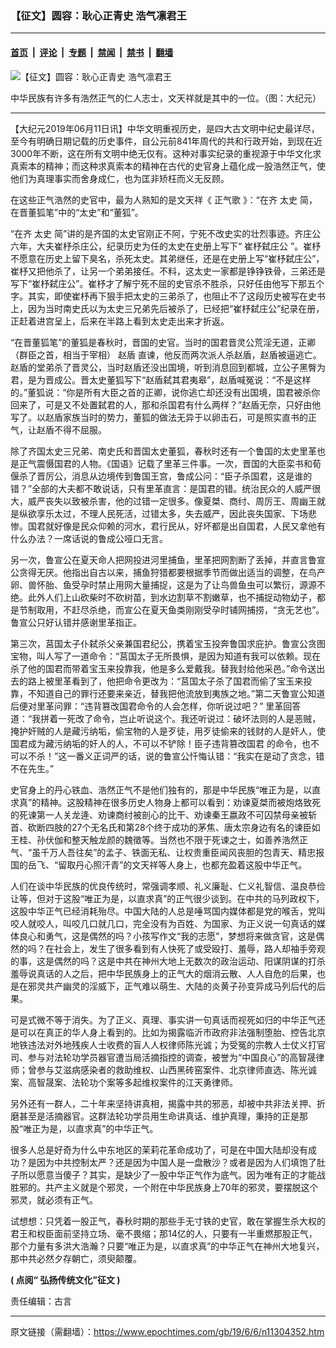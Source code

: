 ### 【征文】圆容：耿心正青史 浩气凛君王

---

#### [首页](../../../..?n11304352) &nbsp;|&nbsp; [评论](../../../../../epoch-comment?n11304352) &nbsp;|&nbsp; [专题](../../../../../epoch-special?n11304352) &nbsp;|&nbsp; [禁闻](../../../../../epoch-news?n11304352) &nbsp;|&nbsp; [禁书](../../../../../books?n11304352) &nbsp;|&nbsp; [翻墙](https://github.com/gfw-breaker/nogfw/blob/master/README.md?n11304352)


<div><img alt="【征文】圆容：耿心正青史 浩气凛君王" class="attachment-djy_600_400 size-djy_600_400 wp-post-image" src="https://i.epochtimes.com/assets/uploads/2019/06/1502071021481734-600x400.jpg"/>
<div class="caption">
 <p>
  中华民族有许多有浩然正气的仁人志士，文天祥就是其中的一位。（图：大纪元）
 </p>
</div></div><hr/><div class="post_content" id="artbody" itemprop="articleBody">
 <!-- article content begin -->
 <p>
  【大纪元2019年06月11日讯】中华文明重视历史，是四大古文明中纪史最详尽，至今有明确日期记载的历史事件，自公元前841年周代的共和行政开始，到现在近3000年不断，这在所有文明中绝无仅有。这种对事实纪录的重视源于中华文化求真索本的精神；而这种求真索本的精神在古代的史官身上蕴化成一股浩然正气，使他们为真理事实而舍身成仁，也为匡非矫枉而义无反顾。
 </p>
 <p>
  在这些正气浩然的史官中，最为人熟知的是文天祥《
  <ok href="https://www.epochtimes.com/gb/tag/%E6%AD%A3%E6%B0%94%E6%AD%8C.html">
   正气歌
  </ok>
  》：“在齐
  <ok href="https://www.epochtimes.com/gb/tag/%E5%A4%AA%E5%8F%B2.html">
   太史
  </ok>
  简，在晋董狐笔”中的“太史”和“董狐”。
 </p>
 <p>
  “在齐
  <ok href="https://www.epochtimes.com/gb/tag/%E5%A4%AA%E5%8F%B2.html">
   太史
  </ok>
  简”讲的是齐国的太史官刚正不阿，宁死不改史实的壮烈事迹。齐庄公六年，大夫崔杼杀庄公，纪录历史为任的太史在史册上写下“
  <ok href="https://www.epochtimes.com/gb/tag/%E5%B4%94%E6%9D%BC%E5%BC%91%E5%BA%84%E5%85%AC.html">
   崔杼弑庄公
  </ok>
  ”。崔杼不愿意在历史上留下臭名，杀死太史。其弟继任，还是在史册上写“崔杼弑庄公”，崔杼又把他杀了，让另一个弟弟接任。不料，这太史一家都是铮铮铁骨，三弟还是写下“崔杼弑庄公”。崔杼才了解宁死不屈的史官杀不胜杀，只好任由他写下那五个字。其实，即使崔杼再下狠手把太史的三弟杀了，也阻止不了这段历史被写在史书上，因为当时南史氏以为太史三兄弟先后被杀了，已经把“崔杼弑庄公”纪录在册，正赶着进宫呈上，后来在半路上看到太史走出来才折返。
 </p>
 <p>
  “在晋董狐笔”的董狐是春秋时，晋国的史官。当时的国君晋灵公荒淫无道，正卿（群臣之首，相当于宰相）
  <ok href="https://www.epochtimes.com/gb/tag/%E8%B5%B5%E7%9B%BE.html">
   赵盾
  </ok>
  直谏，他反而两次派人杀赵盾，赵盾被逼逃亡。赵盾的堂弟杀了晋灵公，当时赵盾还没出国境，听到消息回到都城，立公子黑臀为君，是为晋成公。晋太史董狐写下“赵盾弑其君夷皋”，赵盾喊冤说：“不是这样的。”董狐说：“你是所有大臣之首的正卿，说你逃亡却还没有出国境，国君被杀你回来了，可是又不处置弑君的人，那和杀国君有什么两样？”赵盾无奈，只好由他写了。以赵盾家族当时的势力，董狐的做法无异于以卵击石，可是照实直书的正气，让赵盾不得不屈服。
 </p>
 <p>
  除了齐国太史三兄弟、南史氏和晋国太史董狐，春秋时还有一个鲁国的太史里革也是正气震慑国君的人物。《国语》记载了里革三件事。一次，晋国的大臣栾书和荀偃杀了晋厉公，消息从边境传到鲁国王宫，鲁成公问：“臣子杀国君，这是谁的错？”全部的大夫都不敢说话，只有里革直言：是国君的错。统治民众的人威严很大，威严丧失以致被杀害，他的过错一定很多。像夏桀、商纣、周厉王、周幽王就是纵欲享乐太过，不理人民死活，过错太多，失去威严，因此丧失国家、下场悲惨。国君就好像是民众仰赖的河水，君行民从，好坏都是出自国君，人民又拿他有什么办法？一席话说的鲁成公哑口无言。
 </p>
 <p>
  另一次，鲁宣公在夏天命人把网投进河里捕鱼，里革把网割断了丢掉，并直言鲁宣公贪得无厌。他指出自古以来，捕鱼狩猎都要根据季节而做出适当的调整，在鸟产卵、兽怀胎、鱼受孕时禁止用网大量捕捉，这是为了让鸟兽鱼虫可以繁衍，源源不绝。此外人们上山砍柴时不砍树苗，到水边割草不割嫩草，也不捕捉动物幼子，都是节制取用，不赶尽杀绝，而宣公在夏天鱼类刚刚受孕时铺网捕捞，“贪无艺也”。鲁宣公只好认错并感谢里革指正。
 </p>
 <p>
  第三次，莒国太子仆弑杀父亲兼国君纪公，携着宝玉投奔鲁国求庇护。鲁宣公贪图宝物，叫人写了一道命令：“莒国太子无所畏惧，是因为知道有我可以依赖。现在杀了他的国君而带着宝玉来投靠我，他是多么爱戴我。替我封给他采邑。”命令送出去的路上被里革看到了，他把命令更改为：“莒国太子杀了国君而偷了宝玉来投靠，不知道自己的罪行还要来亲近，替我把他流放到夷族之地。”第二天鲁宣公知道后便对里革问罪：“违背篡改国君命令的人会怎样，你听说过吧？” 里革回答道：“我拼着一死改了命令，岂止听说这个。我还听说过：破坏法则的人是恶贼，掩护奸贼的人是藏污纳垢，偷宝物的人是歹徒，用歹徒偷来的钱财的人是奸人，使国君成为藏污纳垢的奸人的人，不可以不铲除！臣子违背篡改国君 的命令，也不可以不杀！”这一番义正词严的话，说的鲁宣公忏悔认错：“我实在是动了贪念，错不在先生。”
 </p>
 <p>
  史官身上的丹心铁血、浩然正气不是他们独有的，那是中华民族“唯正为是，以直求真”的精神。这股精神在很多历史人物身上都可以看到：劝谏夏桀而被炮烙致死的死谏第一人关龙逄、劝谏商纣被剖心的比干、劝谏秦王嬴政不可囚禁母亲被斩首、砍断四肢的27个无名氏和第28个终于成功的茅焦、唐太宗身边有名的谏臣如王桂、孙伏伽和整天触龙颜的魏徵等。当然也不限于死谏之士，如善养浩然正气、“虽千万人吾往矣”的孟子、铁面无私、让权贵重臣闻风丧胆的包青天、精忠报国的岳飞、“留取丹心照汗青”的文天祥等人身上，也都充盈着这股中华正气。
 </p>
 <p>
  人们在谈中华民族的优良传统时，常强调孝顺、礼义廉耻、仁义礼智信、温良恭俭让等，但对于这股“唯正为是，以直求真”的正气很少谈到。在中共的马列政权下，这股中华正气已经消耗殆尽。中国大陆的人总是唾骂国内媒体都是党的喉舌，党叫咬人就咬人，叫咬几口就几口，完全没有为百姓、为国家、为正义说一句真话的媒体良心和勇气，这是偶然的吗？小孩写作文“我的志愿”，梦想将来做贪官，这是偶然的吗？在社会上，发生了很多看到有人快死了或受殴打、羞辱，路人却袖手旁观的事，这是偶然的吗？这是中共在神州大地上无数次的政治运动、阳谋阴谋的打杀羞辱说真话的人之后，把中华民族身上的正气大的烟消云散、人人自危的后果，也是在邪灵共产幽灵的淫威下，正气难以萌生、大陆的炎黄子孙变异成马列后代的后果。
 </p>
 <p>
  可是式微不等于消失。为了正义、真理、事实讲一句真话而视死如归的中华正气还是可以在真正的华人身上看到的。比如为揭露临沂市政府非法强制堕胎、控告北京地铁违法对外地残疾人士收费的盲人人权律师陈光诚；为受冤的宗教人士仗义打官司、参与对法轮功学员器官遭当局活摘指控的调查，被誉为“中国良心”的高智晟律师；曾参与艾滋病感染者的救助维权、山西黑砖窑案件、北京律师直选、陈光诚案、高智晟案、法轮功个案等多起维权案件的江天勇律师。
 </p>
 <p>
  另外还有一群人，二十年来坚持讲真相，揭露中共的邪恶，却被中共非法关押、折磨甚至是活摘器官。这群法轮功学员用生命讲真话、维护真理，秉持的正是那股“唯正为是，以直求真”的中华正气。
 </p>
 <p>
  很多人总是好奇为什么中东地区的茉莉花革命成功了，可是在中国大陆却没有成功？是因为中共控制太严？还是因为中国人是一盘散沙？或者是因为人们填饱了肚子所以愿意当傻子？其实，是缺少了一股中华正气作为底气。因为唯有正的才能战胜邪的。共产主义就是个邪灵，一个附在中华民族身上70年的邪灵，要摆脱这个邪灵，就必须有正气。
 </p>
 <p>
  试想想：只凭着一股正气，春秋时期的那些手无寸铁的史官，敢在掌握生杀大权的君王和权臣面前坚持立场、毫不畏缩；那14亿的人，只要有一半重燃那股正气，那个力量有多洪大浩瀚？只要“唯正为是，以直求真”的中华正气在神州大地复兴，那中共必然夕存朝亡，须臾颠覆。
 </p>
 <p class="p1">
  <span class="s1">
   <b>
    (
   </b>
  </span>
  <span class="s2">
   <b>
    点阅“
   </b>
   <ok href="https://www.epochtimes.com/gb/tag/%E5%BC%98%E6%8F%9A%E5%82%B3%E7%B5%B1%E6%96%87%E5%8C%96%E5%BE%B5%E6%96%87.html">
    <span class="s3">
     <b>
      弘扬传统文化”征文
     </b>
    </span>
   </ok>
  </span>
  <span class="s1">
   <b>
    )
   </b>
  </span>
 </p>
 <p>
  责任编辑：古言
 </p>
 <!-- article content end -->
 <div id="below_article_ad">
 </div>
</div>


---

原文链接（需翻墙）：https://www.epochtimes.com/gb/19/6/6/n11304352.htm